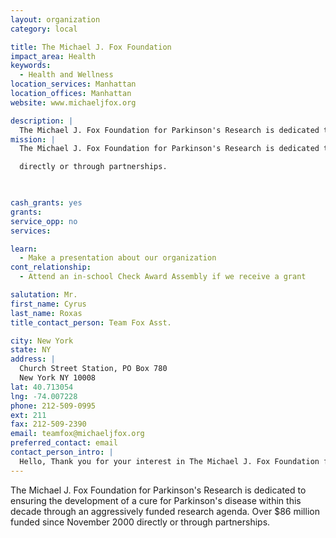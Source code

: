 ```yaml
---
layout: organization
category: local

title: The Michael J. Fox Foundation 
impact_area: Health
keywords: 
  - Health and Wellness
location_services: Manhattan
location_offices: Manhattan
website: www.michaeljfox.org

description: |
  The Michael J. Fox Foundation for Parkinson's Research is dedicated to ensuring the development of a cure for Parkinson's disease within this decade through an aggressively funded research agenda. Over $86 million funded since November 2000 directly or through partnerships.
mission: |
  The Michael J. Fox Foundation for Parkinson's Research is dedicated to ensuring the development of a cure for Parkinson's disease within this decade through an aggressively funded research agenda. Nearly $70 million <research/research_funded_00_05.php> funded from 2000 to 2005

  directly or through partnerships.

  

cash_grants: yes
grants: 
service_opp: no
services: 

learn: 
  - Make a presentation about our organization
cont_relationship: 
  - Attend an in-school Check Award Assembly if we receive a grant

salutation: Mr.
first_name: Cyrus
last_name: Roxas
title_contact_person: Team Fox Asst.

city: New York
state: NY
address: |
  Church Street Station, PO Box 780  
  New York NY 10008
lat: 40.713054
lng: -74.007228
phone: 212-509-0995
ext: 211
fax: 212-509-2390
email: teamfox@michaeljfox.org
preferred_contact: email
contact_person_intro: |
  Hello, Thank you for your interest in The Michael J. Fox Foundation for Parkinson's Research. As a part of the Development team here at the Foundation, I am responsible for building relationships and raising money to fund the necessary scientific research to find a cure for Parkinson's disease.  My primary focus is working with our community fundraisers in our Team Fox and MJFF - Students Give Back programs.
---
```

The Michael J. Fox Foundation for Parkinson's Research is dedicated to ensuring the development of a cure for Parkinson's disease within this decade through an aggressively funded research agenda. Over $86 million funded since November 2000 directly or through partnerships.